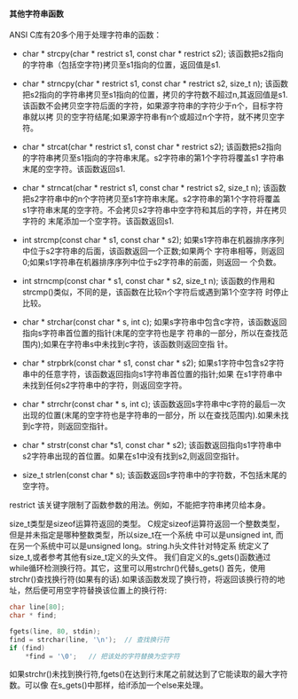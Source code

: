 #### 其他字符串函数
ANSI C库有20多个用于处理字符串的函数：

* char * strcpy(char * restrict s1, const char * restrict s2);
该函数把s2指向的字符串（包括空字符)拷贝至s1指向的位置，返回值是s1.

* char * strncpy(char * restrict s1, const char * restrict s2, size_t n);
该函数把s2指向的字符串拷贝至s1指向的位置，拷贝的字符数不超过n,其返回值是s1.
该函数不会拷贝空字符后面的字符，如果源字符串的字符少于n个，目标字符串就以拷
贝的空字符结尾;如果源字符串有n个或超过n个字符，就不拷贝空字符。

* char * strcat(char * restrict s1, const char * restrict s2);
该函数把s2指向的字符串拷贝至s1指向的字符串末尾。s2字符串的第1个字符将覆盖s1
字符串末尾的空字符。该函数返回s1.

* char * strncat(char * restrict s1, const char * restrict s2, size_t n);
该函数把s2字符串中的n个字符拷贝至s1字符串末尾。s2字符串的第1个字符将覆盖
s1字符串末尾的空字符。不会拷贝s2字符串中空字符和其后的字符，并在拷贝字符的
末尾添加一个空字符。该函数返回s1.

* int strcmp(const char * s1, const char * s2);
如果s1字符串在机器排序序列中位于s2字符串的后面，该函数返回一个正数;如果两个
字符串相等，则返回0;如果s1字符串在机器排序序列中位于s2字符串的前面，则返回一
个负数。

* int strncmp(const char * s1, const char * s2, size_t n);
该函数的作用和strcmp()类似，不同的是，该函数在比较n个字符后或遇到第1个空字符
时停止比较。

* char * strchar(const char * s, int c);
如果s字符串中包含c字符，该函数返回指向s字符串首位置的指针(末尾的空字符也是字
符串的一部分，所以在查找范围内);如果在字符串s中未找到c字符，该函数则返回空指
针。

* char * strpbrk(const char * s1, const char * s2);
如果s1字符中包含s2字符串中的任意字符，该函数返回指向s1字符串首位置的指针;如果
在s1字符串中未找到任何s2字符串中的字符，则返回空字符。

* char * strrchr(const char * s, int c);
该函数返回s字符串中c字符的最后一次出现的位置(末尾的空字符也是字符串的一部分，所
以在查找范围内).如果未找到c字符，则返回空指针。

* char * strstr(const char *s1, const char * s2);
该函数返回指向s1字符串中s2字符串出现的首位置。如果在s1中没有找到s2,则返回空指针。

* size_t strlen(const char * s);
该函数返回s字符串中的字符数，不包括末尾的空字符。

restrict 该关键字限制了函数参数的用法。例如，不能把字符串拷贝给本身。

size_t类型是sizeof运算符返回的类型。
C规定sizeof运算符返回一个整数类型，但是并未指定是哪种整数类型，所以size_t在一个系统
中可以是unsigned int, 而在另一个系统中可以是unsigned long。string.h头文件针对特定系
统定义了size_t,或者参考其他有size_t定义的头文件。
我们自定义的s_gets()函数通过while循环检测换行符。其它，这里可以用strchr()代替s_gets()
首先，使用strchr()查找换行符(如果有的话).如果该函数发现了换行符，将返回该换行符的地
址，然后便可用空字符替换该位置上的换行符:
```c
char line[80];
char * find;

fgets(line, 80, stdin);
find = strchar(line, '\n');  // 查找换行符
if (find)
	*find = '\0';   // 把该处的字符替换为空字符
```
如果strchr()未找到换行符,fgets()在达到行末尾之前就达到了它能读取的最大字符数。可以像
在s_gets()中那样，给if添加一个else来处理。
